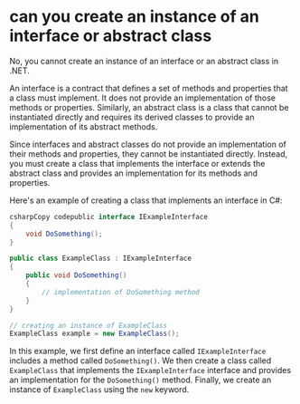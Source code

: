 # can you create an instance of an interface or abstract class

No, you cannot create an instance of an interface or an abstract class in .NET.

An interface is a contract that defines a set of methods and properties that a class must implement. It does not provide an implementation of those methods or properties. Similarly, an abstract class is a class that cannot be instantiated directly and requires its derived classes to provide an implementation of its abstract methods.

Since interfaces and abstract classes do not provide an implementation of their methods and properties, they cannot be instantiated directly. Instead, you must create a class that implements the interface or extends the abstract class and provides an implementation for its methods and properties.

Here's an example of creating a class that implements an interface in C#:

```csharp
csharpCopy codepublic interface IExampleInterface
{
    void DoSomething();
}

public class ExampleClass : IExampleInterface
{
    public void DoSomething()
    {
        // implementation of DoSomething method
    }
}

// creating an instance of ExampleClass
ExampleClass example = new ExampleClass();
```

In this example, we first define an interface called `IExampleInterface` includes a method called `DoSomething()`. We then create a class called `ExampleClass` that implements the `IExampleInterface` interface and provides an implementation for the `DoSomething()` method. Finally, we create an instance of `ExampleClass` using the `new` keyword.